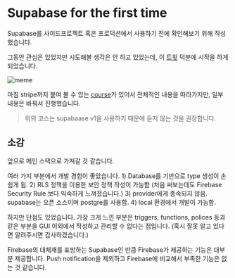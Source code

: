 # Supabase for the first time

Supabase를 사이드프로젝트 혹은 프로덕션에서 사용하기 전에 확인해보기 위해 작성했습니다.

그동안 관심은 있었지만 시도해볼 생각은 안 하고 있었는데, 이 [트윗](https://twitter.com/hmmhmm_hm/status/1616778364861255682) 덕분에 시작을 하게되었습니다.

![meme](https://pbs.twimg.com/media/Fm7aWBIXgAc0ip-?format=jpg&name=medium)

마침 stripe까지 붙여 볼 수 있는 [course](https://egghead.io/courses/build-a-saas-product-with-next-js-supabase-and-stripe-61f2bc20)가 있어서 전체적인 내용을 따라가지만, 일부 내용은 바꿔서 진행했습니다.

> 위의 코스는 supabaase v1을 사용하기 때문에 듣지 않는 것을 권장합니다.

## 소감

앞으로 메인 스택으로 가져갈 것 같습니다.

여러 가지 부분에서 개발 경험이 좋았습니다. 1) Database를 기반으로 type 생성이 손쉽게 됨. 2) RLS 정책을 이용한 보안 정책 작성이 가능함 (처음 써보는데도 Firebase Security Rule 보다 익숙하게 느껴졌습니다.) 3) provider에게 종속되지 않음. supabase는 오픈 소스이며 postgre를 사용함. 4) local 환경에서 개발이 가능함.

하지만 단점도 있었습니다. 가장 크게 느낀 부분은 triggers, functions, polices 등과 같은 부분을 GUI 이외에서 작성하고 관리할 수 없다는 점입니다. (혹시 잘못 알고 있다면 알려주시면 감사하겠습니다.)

Firebase의 대체재를 표방하는 Supabase인 만큼 Firebase가 제공하는 기능은 대부분 제공합니다. Push notification을 제외하고 Firebase에 비교해서 부족한 기능은 없는 것 같습니다.
